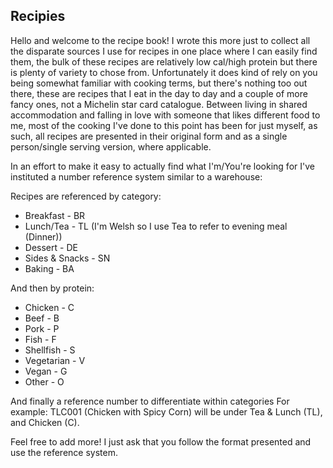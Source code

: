 ## Recipies

Hello and welcome to the recipe book! I wrote this more just to collect all the disparate sources I use for recipes in one place where I can easily find them, the bulk of these recipes are relatively low cal/high protein but there is plenty of variety to chose from. 
 Unfortunately it does kind of rely on you being somewhat familiar with cooking terms, but there's nothing too out there, these are recipes that I eat in the day to day and a couple of more fancy ones, not a Michelin star card catalogue.
 Between living in shared accommodation and falling in love with someone that likes different food to me, most of the cooking I've done to this point has been for just myself, as such, all recipes are presented in their original form and as a single person/single serving version, where applicable. 

In an effort to make it easy to actually find what I'm/You're looking for I've instituted a number reference system similar to a warehouse:

Recipes are referenced by category:
 - Breakfast - BR
 - Lunch/Tea - TL (I'm Welsh so I use Tea to refer to evening meal (Dinner))
 - Dessert - DE
 - Sides & Snacks - SN
 - Baking - BA
 
 And then by protein:
  - Chicken - C
  - Beef - B
  - Pork - P
  - Fish - F
  - Shellfish - S
  - Vegetarian - V
  - Vegan - G
  - Other - O

And finally a reference number to differentiate within categories
For example: TLC001 (Chicken with Spicy Corn) will be under Tea & Lunch (TL), and Chicken (C).

Feel free to add more! I just ask that you follow the format presented and use the reference system.

